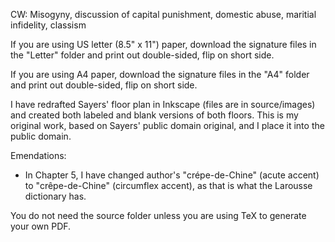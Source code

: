CW: Misogyny, discussion of capital punishment, domestic abuse, maritial infidelity, classism

If you are using US letter (8.5" x 11") paper, download the signature files in the "Letter" folder and print out double-sided, flip on short side.

If you are using A4 paper, download the signature files in the "A4" folder and print out double-sided, flip on short side.

I have redrafted Sayers' floor plan in Inkscape (files are in source/images) and created both labeled and blank versions of both floors. This is my original work, based on Sayers' public domain original, and I place it into the public domain.

Emendations:
* In Chapter 5, I have changed author's "crépe-de-Chine" (acute accent) to "crêpe-de-Chine" (circumflex accent), as that is what the Larousse dictionary has.

You do not need the source folder unless you are using TeX to generate your own PDF.


